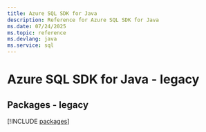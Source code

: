 ```yaml
---
title: Azure SQL SDK for Java
description: Reference for Azure SQL SDK for Java
ms.date: 07/24/2025
ms.topic: reference
ms.devlang: java
ms.service: sql
---
```

# Azure SQL SDK for Java - legacy
## Packages - legacy
[!INCLUDE [packages](sql-index.md)]